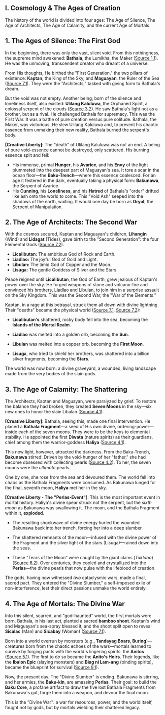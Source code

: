 ## I. Cosmology & The Ages of Creation

The history of the world is divided into four ages: The Age of Silence, The Age of Architects, The Age of Calamity, and the current Age of Mortals.

## 1. The Ages of Silence: The First God

In the beginning, there was only the vast, silent void. From this nothingness, the supreme mind awakened: **Bathala**, the Lumikha, the Maker ([Source 1.1](/docs/game_design/lore/008-references.md#source-11)). He was the unmoving, transcendent creator who dreamt of a universe.

From His thoughts, He birthed the "First Generation," the two pillars of existence: **Kaptan**, the King of the Sky, and **Maguayan**, the Ruler of the Sea ([Source 7.1](/docs/game_design/lore/008-references.md#source-71)). They were the "Architects," tasked with giving form to Bathala's dream.

But the void was not empty. Another being, born of the silence and loneliness itself, also existed: **Ulilang Kaluluwa**, the Orphaned Spirit, a colossal serpent of the clouds ([Source 3.2](/docs/game_design/lore/008-references.md#source-32)). He saw Bathala's light not as a brother, but as a rival. He challenged Bathala for supremacy. This was the First War. It was a battle of pure creation versus pure solitude. Bathala, the Maker, was victorious. He slew Ulilang Kaluluwa and, to prevent his chaotic essence from unmaking their new reality, Bathala burned the serpent's body.

**[Creative Liberty]**: The "death" of Ulilang Kaluluwa was not an end. A being of pure void-essence cannot be destroyed, only scattered. His burning essence split and fell:

- His immense, primal **Hunger**, his **Avarice**, and his **Envy** of the light plummeted into the deepest part of Maguayan's sea. It tore a scar in the ocean floor—the **Baku-Trench**—where this essence coalesced. For an age it festered in the dark, eventually taking a physical form: **Bakunawa**, the Serpent of Avarice.
- His **Cunning**, his **Loneliness**, and his **Hatred** of Bathala's "order" drifted like ash onto the world to come. This "Void Ash" seeped into the shadows of the earth, waiting. It would one day be born as **Oryol**, the Serpent of Manipulation.

## 2. The Age of Architects: The Second War

With the cosmos secured, Kaptan and Maguayan's children, **Lihangin** (Wind) and **Lidagat** (Tides), gave birth to the "Second Generation": the four Elemental Gods ([Source 7.2](/docs/game_design/lore/008-references.md#source-72)).

- **Licalibutan:** The ambitious God of Rock and Earth.
- **Liadlao:** The joyful God of Gold and Light.
- **Libulan:** The timid God of Copper and the Moon.
- **Lisuga:** The gentle Goddess of Silver and the Stars.

Peace reigned until **Licalibutan**, the God of Earth, grew jealous of Kaptan's power over the sky. He forged weapons of stone and volcano-fire and convinced his brothers, Liadlao and Libulan, to join him in a surprise assault on the Sky Kingdom. This was the Second War, the "War of the Elements."

Kaptan, in a rage at this betrayal, struck them all down with divine lightning. Their "deaths" became the physical world ([Source 7.1](/docs/game_design/lore/008-references.md#source-71), [Source 7.2](/docs/game_design/lore/008-references.md#source-72)):

- **Licalibutan's** shattered, rocky body fell into the sea, becoming the **Islands of the Mortal Realm**.

- **Liadlao** was melted into a golden orb, becoming the **Sun**.

- **Libulan** was melted into a copper orb, becoming the **First Moon**.

- **Lisuga**, who tried to shield her brothers, was shattered into a billion silver fragments, becoming the **Stars**.

The world was now born: a divine graveyard, a wounded, living landscape made from the very bodies of the slain gods.

## 3. The Age of Calamity: The Shattering

The Architects, Kaptan and Maguayan, were paralyzed by grief. To restore the balance they had broken, they created **Seven Moons** in the sky—six new ones to honor the slain Libulan ([Source 4.1](/docs/game_design/lore/008-references.md#source-41)).

**[Creative Liberty]**: Bathala, seeing this, made one final intervention. He placed a **Bathala Fragment**—a seed of His own divine, ordering-power—inside each of the seven moons. They were to be the keys to elemental stability. He appointed the first **Diwata** (nature spirits) as their guardians, chief among them the warrior-goddess **Haliya** ([Source 4.1](/docs/game_design/lore/008-references.md#source-41)).

This new light, however, attracted the darkness. From the Baku-Trench, **Bakunawa** stirred. Driven by the void-hunger of her "father," she had become obsessed with collecting pearls ([Source 4.2](/docs/game_design/lore/008-references.md#source-42)). To her, the seven moons were the _ultimate_ pearls.

One by one, she rose from the sea and devoured them. The world fell into chaos as the Bathala Fragments were consumed. As Bakunawa lunged for the final, seventh moon, **Haliya** met her in the sky.

**[Creative Liberty - The "Perlas-Event"]**: This is the most important event in mortal history. Haliya's divine spear struck not the serpent, but the _sixth moon_ as Bakunawa was swallowing it. The moon, and the Bathala Fragment within it, **exploded**.

- The resulting shockwave of divine energy hurled the wounded Bakunawa back into her trench, forcing her into a deep slumber.

- The shattered remnants of the moon—infused with the divine power of the Fragment and the silver light of the stars (Lisuga)—rained down into the seas.

- These "Tears of the Moon" were caught by the giant clams (_Taklobo_) ([Source 6.2](/docs/game_design/lore/008-references.md#source-62)). Over centuries, they cooled and crystallized into the **Perlas**—the divine pearls that now pulse with the lifeblood of creation.

The gods, having now witnessed _two_ cataclysmic wars, made a final, sacred pact. They entered the "Divine Slumber," a self-imposed exile of non-interference, lest their direct passions unmake the world entirely.

## 4. The Age of Mortals: The Divine War

Into this silent, scarred, and "god-haunted" world, the first mortals were born. Bathala, in his last act, planted a sacred **bamboo shoot**. Kaptan's wind and Maguayan's sea-spray blessed it, and the shoot split open to reveal **Sicalac** (Man) and **Sicabay** (Woman) ([Source 7.1](/docs/game_design/lore/008-references.md#source-71)).

Born into a world overrun by monsters (e.g., **Tandayag Boars**, **Buring**)—creatures born from the chaotic echoes of the wars—mortals learned to survive by forging pacts with the world's lingering spirits: the **Anitos** ([Source 5.1](/docs/game_design/lore/008-references.md#source-51)). The first to do so became the **Anito's Heirs**. Their legends, like the **Ibalon Epic** (slaying monsters) and **Biag ni Lam-ang** (binding spirits), became the blueprint for survival ([Source 9.1](/docs/game_design/lore/008-references.md#source-91)).

Now, the present day. The "Divine Slumber" is ending. Bakunawa is stirring, and her armies, the **Baku-kin**, are amassing **Perlas**. Their goal: to build the **Baku Core**, a profane artifact to draw the five lost Bathala Fragments from Bakunawa's gut, forge them into a weapon, and devour the final moon.

This is the "Divine War": a war for resources, power, and the world itself, fought not by gods, but by mortals wielding their shattered legacy.
